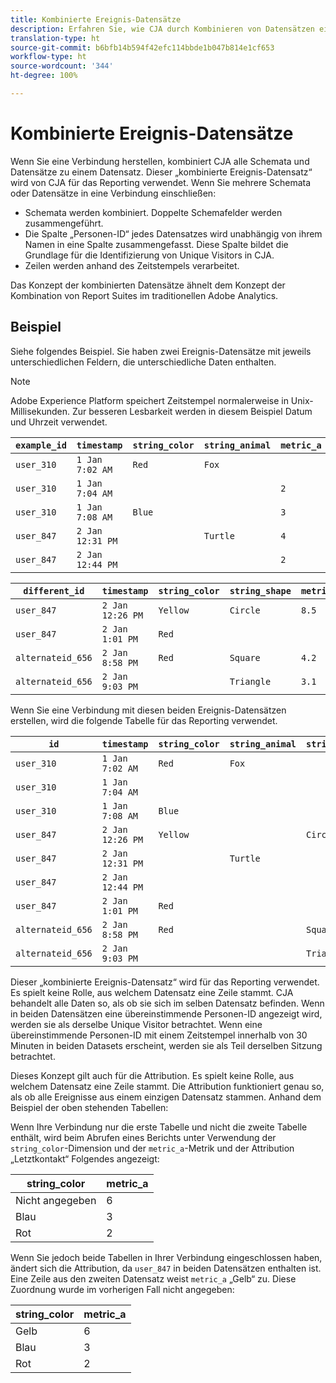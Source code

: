 ```yaml
---
title: Kombinierte Ereignis-Datensätze
description: Erfahren Sie, wie CJA durch Kombinieren von Datensätzen eine Verbindung herstellt.
translation-type: ht
source-git-commit: b6bfb14b594f42efc114bbde1b047b814e1cf653
workflow-type: ht
source-wordcount: '344'
ht-degree: 100%

---
```



# Kombinierte Ereignis-Datensätze

Wenn Sie eine Verbindung herstellen, kombiniert CJA alle Schemata und Datensätze zu einem Datensatz. Dieser „kombinierte Ereignis-Datensatz“ wird von CJA für das Reporting verwendet. Wenn Sie mehrere Schemata oder Datensätze in eine Verbindung einschließen:

* Schemata werden kombiniert. Doppelte Schemafelder werden zusammengeführt.
* Die Spalte „Personen-ID“ jedes Datensatzes wird unabhängig von ihrem Namen in eine Spalte zusammengefasst. Diese Spalte bildet die Grundlage für die Identifizierung von Unique Visitors in CJA.
* Zeilen werden anhand des Zeitstempels verarbeitet.

Das Konzept der kombinierten Datensätze ähnelt dem Konzept der Kombination von Report Suites im traditionellen Adobe Analytics.

## Beispiel

Siehe folgendes Beispiel. Sie haben zwei Ereignis-Datensätze mit jeweils unterschiedlichen Feldern, die unterschiedliche Daten enthalten.

>[!NOTE]
>
>Adobe Experience Platform speichert Zeitstempel normalerweise in Unix-Millisekunden. Zur besseren Lesbarkeit werden in diesem Beispiel Datum und Uhrzeit verwendet.

| `example_id` | `timestamp` | `string_color` | `string_animal` | `metric_a` |
| --- | --- | --- | --- | --- |
| `user_310` | `1 Jan 7:02 AM` | `Red` | `Fox` |  |
| `user_310` | `1 Jan 7:04 AM` |  |  | `2` |
| `user_310` | `1 Jan 7:08 AM` | `Blue` |  | `3` |
| `user_847` | `2 Jan 12:31 PM` |  | `Turtle` | `4` |
| `user_847` | `2 Jan 12:44 PM` |  |  | `2` |

| `different_id` | `timestamp` | `string_color` | `string_shape` | `metric_b` |
| --- | --- | --- | --- | --- |
| `user_847` | `2 Jan 12:26 PM` | `Yellow` | `Circle` | `8.5` |
| `user_847` | `2 Jan 1:01 PM` | `Red` |  |  |
| `alternateid_656` | `2 Jan 8:58 PM` | `Red` | `Square` | `4.2` |
| `alternateid_656` | `2 Jan 9:03 PM` |  | `Triangle` | `3.1` |

Wenn Sie eine Verbindung mit diesen beiden Ereignis-Datensätzen erstellen, wird die folgende Tabelle für das Reporting verwendet.

| `id` | `timestamp` | `string_color` | `string_animal` | `string_shape` | `metric_a` | `metric_b` |
| --- | --- | --- | --- | --- | --- | --- |
| `user_310` | `1 Jan 7:02 AM` | `Red` | `Fox` |  |  |  |
| `user_310` | `1 Jan 7:04 AM` |  |  |  | `2` |  |
| `user_310` | `1 Jan 7:08 AM` | `Blue` |  |  | `3` |  |
| `user_847` | `2 Jan 12:26 PM` | `Yellow` |  | `Circle` |  | `8.5` |
| `user_847` | `2 Jan 12:31 PM` |  | `Turtle` |  | `4` |  |
| `user_847` | `2 Jan 12:44 PM` |  |  |  | `2` |  |
| `user_847` | `2 Jan 1:01 PM` | `Red` |  |  |  |  |
| `alternateid_656` | `2 Jan 8:58 PM` | `Red` |  | `Square` |  | `4.2` |
| `alternateid_656` | `2 Jan 9:03 PM` |  |  | `Triangle` |  | `3.1` |

Dieser „kombinierte Ereignis-Datensatz“ wird für das Reporting verwendet. Es spielt keine Rolle, aus welchem Datensatz eine Zeile stammt. CJA behandelt alle Daten so, als ob sie sich im selben Datensatz befinden. Wenn in beiden Datensätzen eine übereinstimmende Personen-ID angezeigt wird, werden sie als derselbe Unique Visitor betrachtet. Wenn eine übereinstimmende Personen-ID mit einem Zeitstempel innerhalb von 30 Minuten in beiden Datasets erscheint, werden sie als Teil derselben Sitzung betrachtet.

Dieses Konzept gilt auch für die Attribution. Es spielt keine Rolle, aus welchem Datensatz eine Zeile stammt. Die Attribution funktioniert genau so, als ob alle Ereignisse aus einem einzigen Datensatz stammen. Anhand dem Beispiel der oben stehenden Tabellen:

Wenn Ihre Verbindung nur die erste Tabelle und nicht die zweite Tabelle enthält, wird beim Abrufen eines Berichts unter Verwendung der `string_color`-Dimension und der `metric_a`-Metrik und der Attribution „Letztkontakt“ Folgendes angezeigt:

| string_color | metric_a |
| --- | --- |
| Nicht angegeben | 6 |
| Blau | 3 |
| Rot | 2 |

Wenn Sie jedoch beide Tabellen in Ihrer Verbindung eingeschlossen haben, ändert sich die Attribution, da `user_847` in beiden Datensätzen enthalten ist. Eine Zeile aus den zweiten Datensatz weist `metric_a` „Gelb“ zu. Diese Zuordnung wurde im vorherigen Fall nicht angegeben:

| string_color | metric_a |
| --- | --- |
| Gelb | 6 |
| Blau | 3 |
| Rot | 2 |
